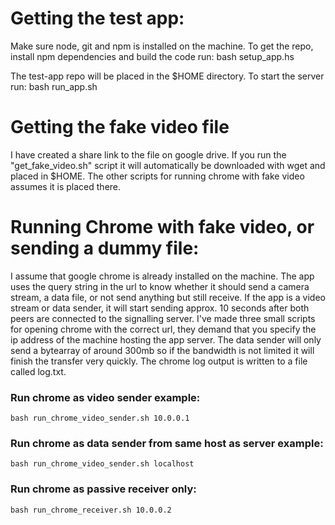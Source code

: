 # Getting the test app:
Make sure node, git and npm is installed on the machine.
To get the repo, install npm dependencies and build the code run:
    bash setup_app.hs

The test-app repo will be placed in the $HOME directory.
To start the server run:
    bash run_app.sh

# Getting the fake video file
I have created a share link to the file on google drive. If you run the "get\_fake\_video.sh" script it will automatically be downloaded with wget and placed in $HOME. The other scripts for running chrome with fake video assumes it is placed there.

# Running Chrome with fake video, or sending a dummy file:
I assume that google chrome is already installed on the machine.
The app uses the query string in the url to know whether it should send a camera stream, a data file, or not send anything but still receive.
If the app is a video stream or data sender, it will start sending approx. 10 seconds after both peers are connected to the signalling server.
I've made three small scripts for opening chrome with the correct url, they demand that you specify the ip address of the machine hosting the app server.
The data sender will only send a bytearray of around 300mb so if the bandwidth is not limited it will finish the transfer very quickly.
The chrome log output is written to a file called log.txt.

### Run chrome as video sender example:
    bash run_chrome_video_sender.sh 10.0.0.1 

### Run chrome as data sender from same host as server example:
    bash run_chrome_video_sender.sh localhost

### Run chrome as passive receiver only:
    bash run_chrome_receiver.sh 10.0.0.2
